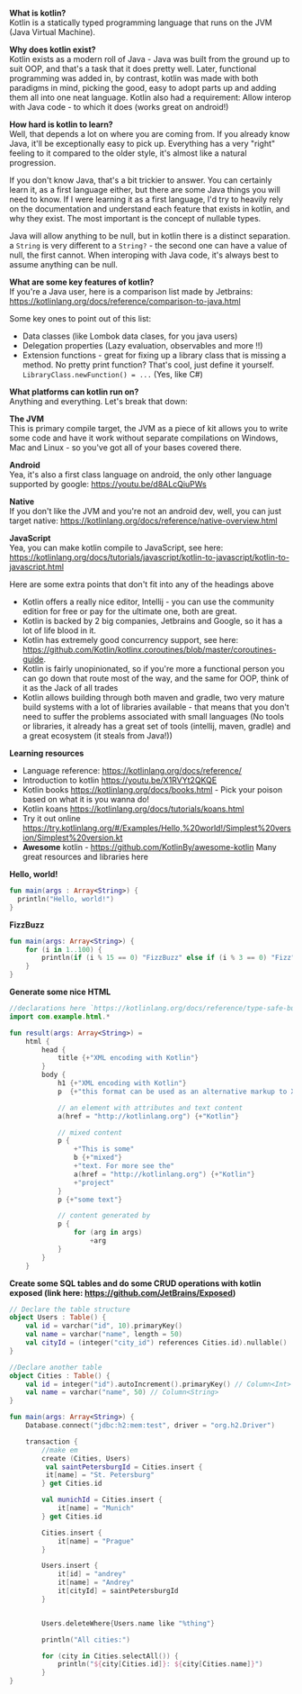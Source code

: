 **What is kotlin?**  
Kotlin is a statically typed programming language that runs on the JVM (Java Virtual Machine).

**Why does kotlin exist?**  
Kotlin exists as a modern roll of Java - Java was built from the ground up to suit OOP, and that's a task that it does pretty well. Later, functional programming was added in, by contrast, kotlin was made with both paradigms in mind, picking the good, easy to adopt parts up and adding them all into one neat language. Kotlin also had a requirement: Allow interop with Java code - to which it does (works great on android!)

**How hard is kotlin to learn?**  
Well, that depends a lot on where you are coming from. If you already know Java, it'll be exceptionally easy to pick up. Everything has a very "right" feeling to it compared to the older style, it's almost like a natural progression.

If you don't know Java, that's a bit trickier to answer. You can certainly learn it, as a first language either, but there are some Java things you will need to know. If I were learning it as a first language, I'd try to heavily rely on the documentation and understand each feature that exists in kotlin, and why they exist. The most important is the concept of nullable types.

Java will allow anything to be null, but in kotlin there is a distinct separation. a `String` is very different to a `String?` - the second one can have a value of null, the first cannot. When interoping with Java code, it's always best to assume anything can be null.

**What are some key features of kotlin?**  
If you're a Java user, here is a comparison list made by Jetbrains: <https://kotlinlang.org/docs/reference/comparison-to-java.html>

Some key ones to point out of this list:

- Data classes (like Lombok data clases, for you java users)
- Delegation properties (Lazy evaluation, observables and more !!)
- Extension functions - great for fixing up a library class that is missing a method. No pretty print function? That's cool, just define it yourself. `LibraryClass.newFunction() = ...` (Yes, like C#)

**What platforms can kotlin run on?**  
Anything and everything. Let's break that down:

**The JVM**  
This is primary compile target, the JVM as a piece of kit allows you to write some code and have it work without separate compilations on Windows, Mac and Linux - so you've got all of your bases covered there.

**Android**  
Yea, it's also a first class language on android, the only other language supported by google: <https://youtu.be/d8ALcQiuPWs>

**Native**  
If you don't like the JVM and you're not an android dev, well, you can just target native: <https://kotlinlang.org/docs/reference/native-overview.html>

**JavaScript**  
Yea, you can make kotlin compile to JavaScript, see here: <https://kotlinlang.org/docs/tutorials/javascript/kotlin-to-javascript/kotlin-to-javascript.html>

Here are some extra points that don't fit into any of the headings above

- Kotlin offers a really nice editor, Intellij - you can use the community edition for free or pay for the ultimate one, both are great.
- Kotlin is backed by 2 big companies, Jetbrains and Google, so it has a lot of life blood in it.
- Kotlin has extremely good concurrency support, see here: <https://github.com/Kotlin/kotlinx.coroutines/blob/master/coroutines-guide>.
- Kotlin is fairly unopinionated, so if you're more a functional person you can go down that route most of the way, and the same for OOP, think of it as the Jack of all trades
- Kotlin allows building through both maven and gradle, two very mature build systems with a lot of libraries available - that means that you don't need to suffer the problems associated with small languages (No tools or libraries, it already has a great set of tools (intellij, maven, gradle) and a great ecosystem (it steals from Java!))

**Learning resources**

- Language reference: <https://kotlinlang.org/docs/reference/>
- Introduction to kotlin <https://youtu.be/X1RVYt2QKQE>
- Kotlin books <https://kotlinlang.org/docs/books.html> - Pick your poison based on what it is you wanna do!
- Kotlin koans <https://kotlinlang.org/docs/tutorials/koans.html>
- Try it out online <https://try.kotlinlang.org/#/Examples/Hello,%20world!/Simplest%20version/Simplest%20version.kt>
- **Awesome** kotlin - <https://github.com/KotlinBy/awesome-kotlin> Many great resources and libraries here

**Hello, world!**

```kotlin
fun main(args : Array<String>) {
  println("Hello, world!")
}
```

**FizzBuzz**

```kotlin
fun main(args: Array<String>) {
    for (i in 1..100) {
        println(if (i % 15 == 0) "FizzBuzz" else if (i % 3 == 0) "Fizz" else if (i % 5 == 0) "Buzz" else i)
    }
}
```

**Generate some nice HTML**

```kotlin
//declarations here `https://kotlinlang.org/docs/reference/type-safe-builders.html`
import com.example.html.*

fun result(args: Array<String>) =
    html {
        head {
            title {+"XML encoding with Kotlin"}
        }
        body {
            h1 {+"XML encoding with Kotlin"}
            p  {+"this format can be used as an alternative markup to XML"}

            // an element with attributes and text content
            a(href = "http://kotlinlang.org") {+"Kotlin"}

            // mixed content
            p {
                +"This is some"
                b {+"mixed"}
                +"text. For more see the"
                a(href = "http://kotlinlang.org") {+"Kotlin"}
                +"project"
            }
            p {+"some text"}

            // content generated by
            p {
                for (arg in args)
                    +arg
            }
        }
    }
```

**Create some SQL tables and do some CRUD operations with kotlin exposed (link here: <https://github.com/JetBrains/Exposed>)**

```kotlin
// Declare the table structure
object Users : Table() {
    val id = varchar("id", 10).primaryKey()
    val name = varchar("name", length = 50)
    val cityId = (integer("city_id") references Cities.id).nullable()
}

//Declare another table
object Cities : Table() {
    val id = integer("id").autoIncrement().primaryKey() // Column<Int>
    val name = varchar("name", 50) // Column<String>
}

fun main(args: Array<String>) {
    Database.connect("jdbc:h2:mem:test", driver = "org.h2.Driver")

    transaction {
        //make em
        create (Cities, Users)
         val saintPetersburgId = Cities.insert {
         it[name] = "St. Petersburg"
        } get Cities.id

        val munichId = Cities.insert {
            it[name] = "Munich"
        } get Cities.id

        Cities.insert {
            it[name] = "Prague"
        }

        Users.insert {
            it[id] = "andrey"
            it[name] = "Andrey"
            it[cityId] = saintPetersburgId
        }


        Users.deleteWhere{Users.name like "%thing"}

        println("All cities:")

        for (city in Cities.selectAll()) {
            println("${city[Cities.id]}: ${city[Cities.name]}")
        }
}
```
